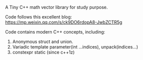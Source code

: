 A Tiny C++ math vector library for study purpose.

Code follows this excellent blog:
https://mp.weixin.qq.com/s/ck9DO6rdopA8-JwbZCTR5g

Code contains modern C++ concepts, including:
1. Anonymous struct and union.
2. Variadic template parameter(int ...indices), unpack(indices...)
3. constexpr static (since c++1z)

